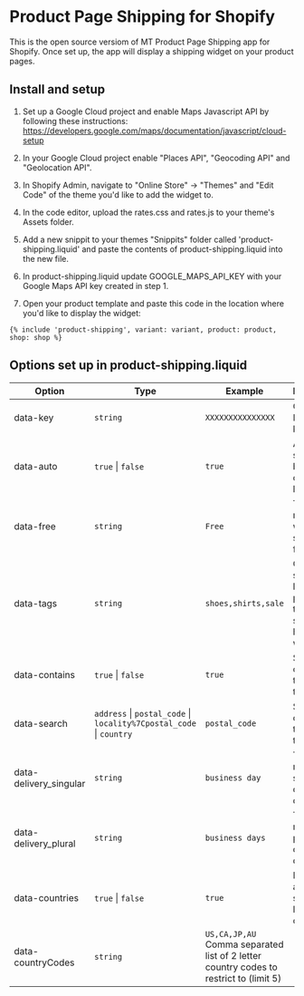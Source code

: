 # Product Page Shipping for Shopify

This is the open source versiom of MT Product Page Shipping app for Shopify. Once set up, the app will display a shipping widget on your product pages.

## Install and setup

1. Set up a Google Cloud project and enable Maps Javascript API by following these instructions:
https://developers.google.com/maps/documentation/javascript/cloud-setup

2. In your Google Cloud project enable "Places API", "Geocoding API" and "Geolocation API".

3. In Shopify Admin, navigate to "Online Store" -> "Themes" and "Edit Code" of the theme you'd like to add the widget to.

4. In the code editor, upload the rates.css and rates.js to your theme's Assets folder.

5. Add a new snippit to your themes "Snippits" folder called 'product-shipping.liquid' and paste the contents of product-shipping.liquid into the new file.

6. In product-shipping.liquid update GOOGLE_MAPS_API_KEY with your Google Maps API key created in step 1.

7. Open your product template and paste this code in the location where you'd like to display the widget:

`{% include 'product-shipping', variant: variant, product: product, shop: shop %}`

## Options set up in product-shipping.liquid

| Option | Type | Example | Description |
| ----- | --- | ------- |  ----------- | 
| data-key | `string` | `XXXXXXXXXXXXXXX` | Google Maps API key  |
| data-auto | `true` \| `false` | `true` | Automaticly show rates based on customer location |
| data-free | `string` | `Free` | Text returned when shipping is free / zero |
| data-tags | `string` | `shoes,shirts,sale` | Comma separated list of product tags for showing or hiding the widget |
| data-contains | `true` \| `false` | `true` | Show with or without the above tags. |
| data-search | `address` \| `postal_code` \| `locality%7Cpostal_code` \| `country` | `postal_code` |  Show with or without the above tags |
| data-delivery_singular | `string` | `business day` |  Text returned for singluar delivery days |
| data-delivery_plural | `string` | `business days` |   Text returned for plural delivery days |
| data-countries | `true` \| `false`  | `true` | Restrict address search to listed countries |
| data-countryCodes | `string` | `US,CA,JP,AU` Comma separated list of 2 letter country codes to restrict to (limit 5) |